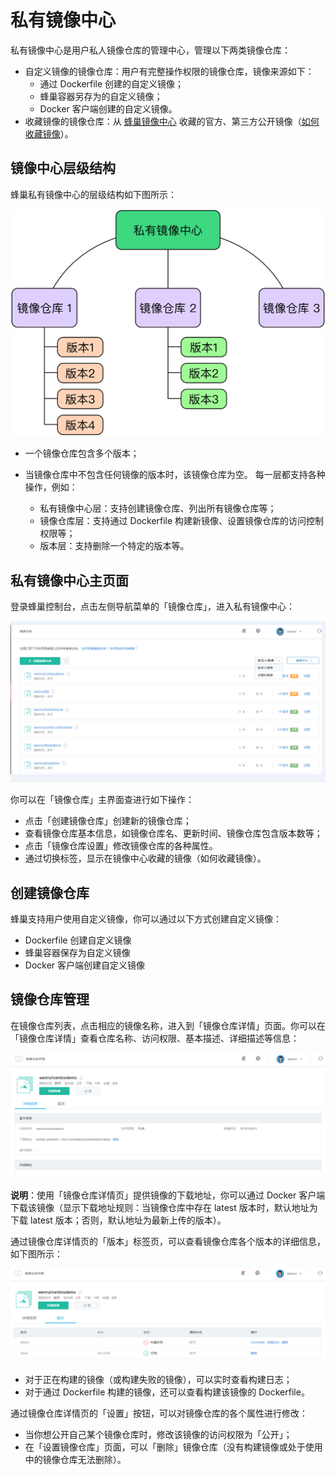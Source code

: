 # 私有镜像中心

私有镜像中心是用户私人镜像仓库的管理中心，管理以下两类镜像仓库：

* 自定义镜像的镜像仓库：用户有完整操作权限的镜像仓库，镜像来源如下：
	* 通过 Dockerfile 创建的自定义镜像；
	* 蜂巢容器另存为的自定义镜像；
	* Docker 客户端创建的自定义镜像。
* 收藏镜像的镜像仓库：从 [蜂巢镜像中心](https://c.163.com/hub#/m/home/) 收藏的官方、第三方公开镜像（[如何收藏镜像](http://support.c.163.com/wiki/md.html#!容器服务/镜像仓库/使用指南/收藏镜像.md)）。

## 镜像中心层级结构

蜂巢私有镜像中心的层级结构如下图所示：

![](../image/私有镜像中心层级结构.jpg)

* 一个镜像仓库包含多个版本；
* 当镜像仓库中不包含任何镜像的版本时，该镜像仓库为空。
每一层都支持各种操作，例如：

	* 私有镜像中心层：支持创建镜像仓库、列出所有镜像仓库等；
	* 镜像仓库层：支持通过 Dockerfile 构建新镜像、设置镜像仓库的访问控制权限等；
	* 版本层：支持删除一个特定的版本等。

## 私有镜像中心主页面

登录蜂巢控制台，点击左侧导航菜单的「镜像仓库」，进入私有镜像中心：

![](../image/私有镜像中心_界面展示1.png)

你可以在「镜像仓库」主界面查进行如下操作：

* 点击「创建镜像仓库」创建新的镜像仓库；
* 查看镜像仓库基本信息，如镜像仓库名、更新时间、镜像仓库包含版本数等；
* 点击「镜像仓库设置」修改镜像仓库的各种属性。
* 通过切换标签，显示在镜像中心收藏的镜像（如何收藏镜像）。

## 创建镜像仓库

蜂巢支持用户使用自定义镜像，你可以通过以下方式创建自定义镜像：

* Dockerfile 创建自定义镜像
* 蜂巢容器保存为自定义镜像
* Docker 客户端创建自定义镜像

## 镜像仓库管理

在镜像仓库列表，点击相应的镜像名称，进入到「镜像仓库详情」页面。你可以在「镜像仓库详情」查看仓库名称、访问权限、基本描述、详细描述等信息：

![](../image/私有镜像中心_镜像仓库详情页.png)

**说明**：使用「镜像仓库详情页」提供镜像的下载地址，你可以通过 Docker 客户端下载该镜像（显示下载地址规则：当镜像仓库中存在 latest 版本时，默认地址为下载 latest 版本；否则，默认地址为最新上传的版本）。


通过镜像仓库详情页的「版本」标签页，可以查看镜像仓库各个版本的详细信息，如下图所示：

![](../image/私有镜像中心_版本.png)

* 对于正在构建的镜像（或构建失败的镜像），可以实时查看构建日志；
* 对于通过 Dockerfile 构建的镜像，还可以查看构建该镜像的 Dockerfile。

通过镜像仓库详情页的「设置」按钮，可以对镜像仓库的各个属性进行修改：

* 当你想公开自己某个镜像仓库时，修改该镜像的访问权限为「公开」；
* 在「设置镜像仓库」页面，可以「删除」镜像仓库（没有构建镜像或处于使用中的镜像仓库无法删除）。


































